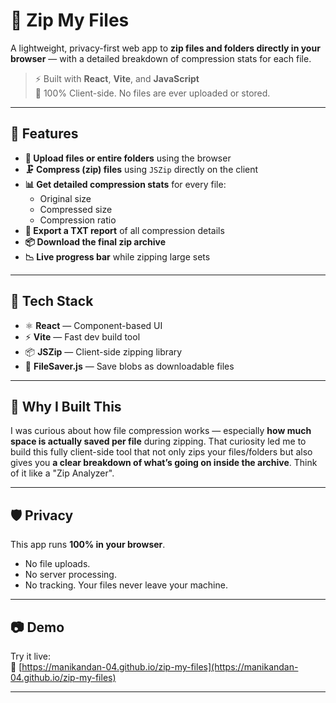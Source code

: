 # 📁 Zip My Files

A lightweight, privacy-first web app to **zip files and folders directly in your browser** — with a detailed breakdown of compression stats for each file.

> ⚡ Built with **React**, **Vite**, and **JavaScript**  
> 🔐 100% Client-side. No files are ever uploaded or stored.

---

## 🚀 Features

- **📂 Upload files or entire folders** using the browser
- **🗜️ Compress (zip) files** using `JSZip` directly on the client
- **📊 Get detailed compression stats** for every file:
  - Original size
  - Compressed size
  - Compression ratio
- **📄 Export a TXT report** of all compression details
- **📦 Download the final zip archive**
- **📉 Live progress bar** while zipping large sets

---

## 🔧 Tech Stack

- ⚛️ **React** — Component-based UI
- ⚡ **Vite** — Fast dev build tool
- 📦 **JSZip** — Client-side zipping library
- 💾 **FileSaver.js** — Save blobs as downloadable files

---

## 🧠 Why I Built This

I was curious about how file compression works — especially **how much space is actually saved per file** during zipping. That curiosity led me to build this fully client-side tool that not only zips your files/folders but also gives you **a clear breakdown of what’s going on inside the archive**. Think of it like a "Zip Analyzer".

---

## 🛡️ Privacy

This app runs **100% in your browser**.  
- No file uploads.
- No server processing.
- No tracking.
Your files never leave your machine.

---

## 📷 Demo

Try it live:  
🔗 [https://manikandan-04.github.io/zip-my-files](https://manikandan-04.github.io/zip-my-files)

---